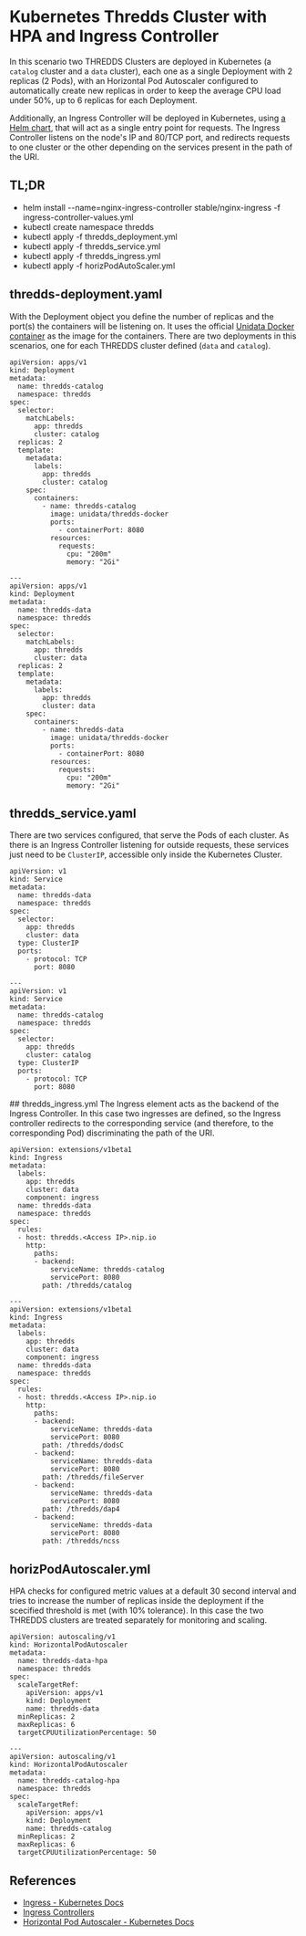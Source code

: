 # Kubernetes Thredds Cluster with HPA and Ingress Controller
In this scenario two THREDDS Clusters are deployed in Kubernetes (a `catalog` cluster and a `data` cluster), each one as a single Deployment with 2 replicas (2 Pods), with an Horizontal Pod Autoscaler configured
to automatically create new replicas in order to keep the average CPU load under 50%, up to 6 replicas for each Deployment. 

Additionally, an Ingress Controller will be deployed in Kubernetes, using [a Helm chart](https://github.com/helm/charts/tree/master/stable/nginx-ingress), that will act as a single
entry point for requests. The Ingress Controller listens on the node's IP and 80/TCP port, and redirects requests to one cluster or the other depending on the services present in the path of the URI.


## TL;DR
* helm install --name=nginx-ingress-controller stable/nginx-ingress -f ingress-controller-values.yml
* kubectl create namespace thredds
* kubectl apply -f thredds\_deployment.yml
* kubectl apply -f thredds\_service.yml
* kubectl apply -f thredds\_ingress.yml
* kubectl apply -f horizPodAutoScaler.yml

## thredds-deployment.yaml
With the Deployment object you define the number of replicas and the port(s) the containers will be listening on. It uses the official [Unidata Docker container](https://hub.docker.com/r/unidata/thredds-docker/dockerfile) as the image for the containers.
There are two deployments in this scenarios, one for each THREDDS cluster defined (`data` and `catalog`).

```
apiVersion: apps/v1
kind: Deployment
metadata:
  name: thredds-catalog
  namespace: thredds
spec:
  selector:
    matchLabels:
      app: thredds
      cluster: catalog
  replicas: 2
  template:
    metadata:
      labels:
        app: thredds
        cluster: catalog
    spec:
      containers:
        - name: thredds-catalog
          image: unidata/thredds-docker
          ports:
            - containerPort: 8080
          resources:
            requests:
              cpu: "200m"
              memory: "2Gi"

---
apiVersion: apps/v1
kind: Deployment
metadata:
  name: thredds-data
  namespace: thredds
spec:
  selector:
    matchLabels:
      app: thredds
      cluster: data
  replicas: 2
  template:
    metadata:
      labels:
        app: thredds
        cluster: data
    spec:
      containers:
        - name: thredds-data
          image: unidata/thredds-docker
          ports:
            - containerPort: 8080
          resources:
            requests:
              cpu: "200m"
              memory: "2Gi"
```

## thredds\_service.yaml

There are two services configured, that serve the Pods of each cluster. As there is an Ingress Controller listening for outside requests, these services just need to be `ClusterIP`, accessible only inside the Kubernetes Cluster.

```
apiVersion: v1
kind: Service
metadata:
  name: thredds-data
  namespace: thredds
spec:
  selector:
    app: thredds
    cluster: data
  type: ClusterIP
  ports:
    - protocol: TCP
      port: 8080

---
apiVersion: v1
kind: Service
metadata:
  name: thredds-catalog
  namespace: thredds
spec:
  selector:
    app: thredds
    cluster: catalog
  type: ClusterIP
  ports:
    - protocol: TCP
      port: 8080
```

## thredds\_ingress.yml
The Ingress element acts as the backend of the Ingress Controller. In this case two ingresses are defined, so the Ingress controller redirects to the corresponding service (and therefore, to the corresponding Pod) discriminating the path of the URI.

```
apiVersion: extensions/v1beta1
kind: Ingress
metadata:
  labels:
    app: thredds
    cluster: data
    component: ingress
  name: thredds-data
  namespace: thredds
spec:
  rules:
  - host: thredds.<Access IP>.nip.io
    http:
      paths:
      - backend:
          serviceName: thredds-catalog
          servicePort: 8080
        path: /thredds/catalog

---
apiVersion: extensions/v1beta1
kind: Ingress
metadata:
  labels:
    app: thredds
    cluster: data
    component: ingress
  name: thredds-data
  namespace: thredds
spec:
  rules:
  - host: thredds.<Access IP>.nip.io
    http:
      paths:
      - backend:
          serviceName: thredds-data
          servicePort: 8080
        path: /thredds/dodsC
      - backend:
          serviceName: thredds-data
          servicePort: 8080
        path: /thredds/fileServer
      - backend:
          serviceName: thredds-data
          servicePort: 8080
        path: /thredds/dap4
      - backend:
          serviceName: thredds-data
          servicePort: 8080
        path: /thredds/ncss
```

## horizPodAutoscaler.yml
HPA checks for configured metric values at a default 30 second interval and tries to increase the number of replicas inside the deployment if the scecified threshold is met (with 10% tolerance). In this case the two THREDDS clusters are treated separately for monitoring and scaling.

```
apiVersion: autoscaling/v1
kind: HorizontalPodAutoscaler
metadata:
  name: thredds-data-hpa
  namespace: thredds
spec:
  scaleTargetRef:
    apiVersion: apps/v1
    kind: Deployment
    name: thredds-data
  minReplicas: 2
  maxReplicas: 6
  targetCPUUtilizationPercentage: 50

---
apiVersion: autoscaling/v1
kind: HorizontalPodAutoscaler
metadata:
  name: thredds-catalog-hpa
  namespace: thredds
spec:
  scaleTargetRef:
    apiVersion: apps/v1
    kind: Deployment
    name: thredds-catalog
  minReplicas: 2
  maxReplicas: 6
  targetCPUUtilizationPercentage: 50

```

## References
* [Ingress - Kubernetes Docs](https://kubernetes.io/docs/concepts/services-networking/ingress/)
* [Ingress Controllers](https://kubernetes.io/docs/concepts/services-networking/ingress-controllers/)
* [Horizontal Pod Autoscaler - Kubernetes Docs](https://kubernetes.io/docs/tasks/run-application/horizontal-pod-autoscale/#support-for-cooldown-delay)
